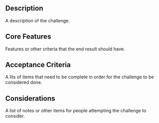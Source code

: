 ## Description

A description of the challenge.

## Core Features

Features or other criteria that the end result should have.

## Acceptance Criteria

A lits of items that need to be complete in order for the challenge to be considered done.

## Considerations

A list of notes or other items for people attempting the challenge to consider.
